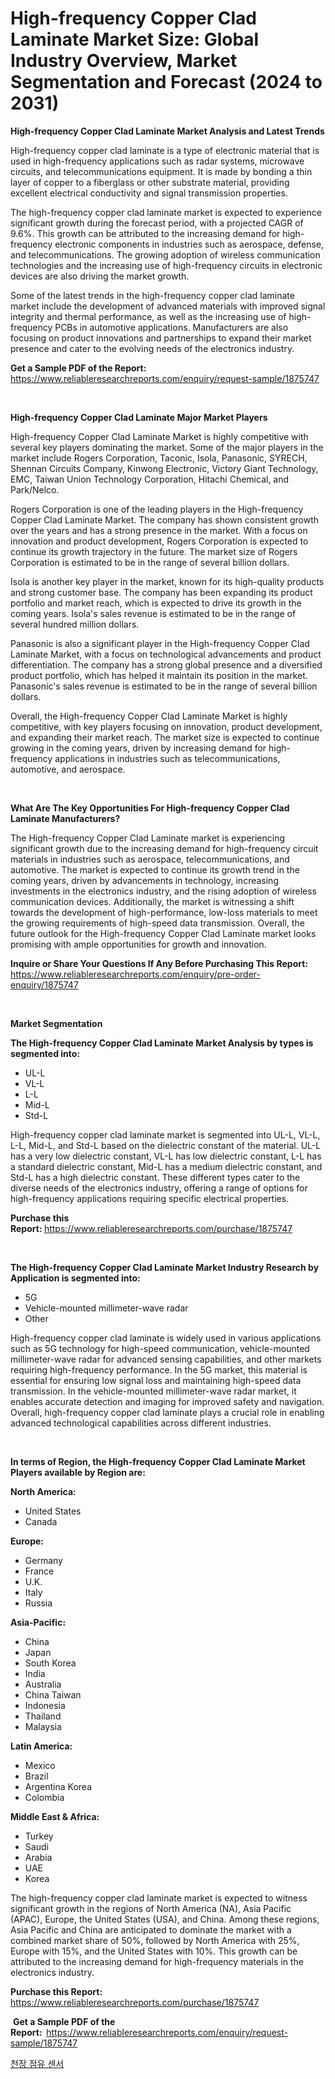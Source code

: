 <p><h1>High-frequency Copper Clad Laminate Market Size: Global Industry Overview, Market Segmentation and Forecast (2024 to 2031)</h1></p><p><strong>High-frequency Copper Clad Laminate Market Analysis and Latest Trends</strong></p>
<p><p>High-frequency copper clad laminate is a type of electronic material that is used in high-frequency applications such as radar systems, microwave circuits, and telecommunications equipment. It is made by bonding a thin layer of copper to a fiberglass or other substrate material, providing excellent electrical conductivity and signal transmission properties.</p><p>The high-frequency copper clad laminate market is expected to experience significant growth during the forecast period, with a projected CAGR of 9.6%. This growth can be attributed to the increasing demand for high-frequency electronic components in industries such as aerospace, defense, and telecommunications. The growing adoption of wireless communication technologies and the increasing use of high-frequency circuits in electronic devices are also driving the market growth.</p><p>Some of the latest trends in the high-frequency copper clad laminate market include the development of advanced materials with improved signal integrity and thermal performance, as well as the increasing use of high-frequency PCBs in automotive applications. Manufacturers are also focusing on product innovations and partnerships to expand their market presence and cater to the evolving needs of the electronics industry.</p></p>
<p><strong>Get a Sample PDF of the Report:&nbsp;</strong> <a href="https://www.reliableresearchreports.com/enquiry/request-sample/1875747">https://www.reliableresearchreports.com/enquiry/request-sample/1875747</a></p>
<p>&nbsp;</p>
<p><strong>High-frequency Copper Clad Laminate Major Market Players</strong></p>
<p><p>High-frequency Copper Clad Laminate Market is highly competitive with several key players dominating the market. Some of the major players in the market include Rogers Corporation, Taconic, Isola, Panasonic, SYRECH, Shennan Circuits Company, Kinwong Electronic, Victory Giant Technology, EMC, Taiwan Union Technology Corporation, Hitachi Chemical, and Park/Nelco.</p><p>Rogers Corporation is one of the leading players in the High-frequency Copper Clad Laminate Market. The company has shown consistent growth over the years and has a strong presence in the market. With a focus on innovation and product development, Rogers Corporation is expected to continue its growth trajectory in the future. The market size of Rogers Corporation is estimated to be in the range of several billion dollars.</p><p>Isola is another key player in the market, known for its high-quality products and strong customer base. The company has been expanding its product portfolio and market reach, which is expected to drive its growth in the coming years. Isola's sales revenue is estimated to be in the range of several hundred million dollars.</p><p>Panasonic is also a significant player in the High-frequency Copper Clad Laminate Market, with a focus on technological advancements and product differentiation. The company has a strong global presence and a diversified product portfolio, which has helped it maintain its position in the market. Panasonic's sales revenue is estimated to be in the range of several billion dollars.</p><p>Overall, the High-frequency Copper Clad Laminate Market is highly competitive, with key players focusing on innovation, product development, and expanding their market reach. The market size is expected to continue growing in the coming years, driven by increasing demand for high-frequency applications in industries such as telecommunications, automotive, and aerospace.</p></p>
<p>&nbsp;</p>
<p><strong>What Are The Key Opportunities For High-frequency Copper Clad Laminate Manufacturers?</strong></p>
<p><p>The High-frequency Copper Clad Laminate market is experiencing significant growth due to the increasing demand for high-frequency circuit materials in industries such as aerospace, telecommunications, and automotive. The market is expected to continue its growth trend in the coming years, driven by advancements in technology, increasing investments in the electronics industry, and the rising adoption of wireless communication devices. Additionally, the market is witnessing a shift towards the development of high-performance, low-loss materials to meet the growing requirements of high-speed data transmission. Overall, the future outlook for the High-frequency Copper Clad Laminate market looks promising with ample opportunities for growth and innovation.</p></p>
<p><strong>Inquire or Share Your Questions If Any Before Purchasing This Report:</strong> <a href="https://www.reliableresearchreports.com/enquiry/pre-order-enquiry/1875747">https://www.reliableresearchreports.com/enquiry/pre-order-enquiry/1875747</a></p>
<p>&nbsp;</p>
<p><strong>Market Segmentation</strong></p>
<p><strong>The High-frequency Copper Clad Laminate Market Analysis by types is segmented into:</strong></p>
<p><ul><li>UL-L</li><li>VL-L</li><li>L-L</li><li>Mid-L</li><li>Std-L</li></ul></p>
<p><p>High-frequency copper clad laminate market is segmented into UL-L, VL-L, L-L, Mid-L, and Std-L based on the dielectric constant of the material. UL-L has a very low dielectric constant, VL-L has low dielectric constant, L-L has a standard dielectric constant, Mid-L has a medium dielectric constant, and Std-L has a high dielectric constant. These different types cater to the diverse needs of the electronics industry, offering a range of options for high-frequency applications requiring specific electrical properties.</p></p>
<p><strong>Purchase this Report:&nbsp;</strong><a href="https://www.reliableresearchreports.com/purchase/1875747">https://www.reliableresearchreports.com/purchase/1875747</a></p>
<p>&nbsp;</p>
<p><strong>The High-frequency Copper Clad Laminate Market Industry Research by Application is segmented into:</strong></p>
<p><ul><li>5G</li><li>Vehicle-mounted millimeter-wave radar</li><li>Other</li></ul></p>
<p><p>High-frequency copper clad laminate is widely used in various applications such as 5G technology for high-speed communication, vehicle-mounted millimeter-wave radar for advanced sensing capabilities, and other markets requiring high-frequency performance. In the 5G market, this material is essential for ensuring low signal loss and maintaining high-speed data transmission. In the vehicle-mounted millimeter-wave radar market, it enables accurate detection and imaging for improved safety and navigation. Overall, high-frequency copper clad laminate plays a crucial role in enabling advanced technological capabilities across different industries.</p></p>
<p>&nbsp;</p>
<p><strong>In terms of Region, the High-frequency Copper Clad Laminate Market Players available by Region are:</strong></p>
<p>
    <p> <strong> North America: </strong>
        <ul>
            <li>United States</li>
            <li>Canada</li>
        </ul>
        </p> 
    <p> <strong> Europe: </strong>
        <ul>
            <li>Germany</li>
            <li>France</li>
            <li>U.K.</li>
            <li>Italy</li>
            <li>Russia</li>
        </ul>
        </p> 
    <p> <strong> Asia-Pacific: </strong>
        <ul>
            <li>China</li>
            <li>Japan</li>
            <li>South Korea</li>
            <li>India</li>
            <li>Australia</li>
            <li>China Taiwan</li>
            <li>Indonesia</li>
            <li>Thailand</li>
            <li>Malaysia</li>
        </ul>
        </p> 
    <p> <strong> Latin America: </strong>
        <ul>
            <li>Mexico</li>
            <li>Brazil</li>
            <li>Argentina Korea</li>
            <li>Colombia</li>
        </ul>
        </p> 
    <p> <strong> Middle East & Africa: </strong>
        <ul>
            <li>Turkey</li>
            <li>Saudi</li>
            <li>Arabia</li>
            <li>UAE</li>
            <li>Korea</li>
        </ul>
    </p>
    </p>
<p><p>The high-frequency copper clad laminate market is expected to witness significant growth in the regions of North America (NA), Asia Pacific (APAC), Europe, the United States (USA), and China. Among these regions, Asia Pacific and China are anticipated to dominate the market with a combined market share of 50%, followed by North America with 25%, Europe with 15%, and the United States with 10%. This growth can be attributed to the increasing demand for high-frequency materials in the electronics industry.</p></p>
<p><strong>Purchase this Report: </strong><a href="https://www.reliableresearchreports.com/purchase/1875747">https://www.reliableresearchreports.com/purchase/1875747</a></p>
<p>&nbsp;<strong>Get a Sample PDF of the Report:&nbsp;&nbsp;</strong><a href="https://www.reliableresearchreports.com/enquiry/request-sample/1875747">https://www.reliableresearchreports.com/enquiry/request-sample/1875747</a></p>
<p><strong></strong></p>
<p><p><a href="https://github.com/idcefvhkdut6/Market-Research-Report-List-1/blob/main/668055812763.md">천장 점유 센서</a></p></p>